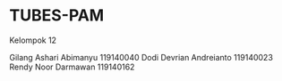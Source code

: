 # TUBES-PAM

Kelompok 12 

Gilang Ashari Abimanyu  119140040
Dodi Devrian Andreianto 119140023
Rendy Noor Darmawan 119140162
